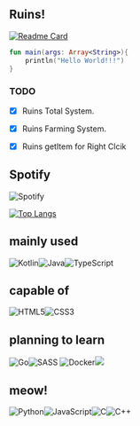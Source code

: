 
## Ruins!
[![Readme Card](https://github-readme-stats.vercel.app/api/pin/?username=A-Bins&repo=Ruins)](https://github.com/A-Bins/Ruins)

```kt
fun main(args: Array<String>){
    println("Hello World!!!")
}
```

### TODO
- [x] Ruins Total System.
- [x] Ruins Farming System.
- [x] Ruins getItem for Right Clcik


## Spotify

<img alt="Spotify" src="https://img.shields.io/badge/Spotify-1ED760?style=for-the-badge&logo=spotify&logoColor=white" />


[![Top Langs](https://github-readme-stats-56wilbndq.vercel.app/api/top-langs/?username=A-Bins&exclude_repo=Mine,Agora,Bhat,BluePrint,DeadBody&count_private=true&layout=compact&theme=radical&show_icons=true)](https://github.com/anuraghazra/github-readme-stats)



## mainly used
<img alt="Kotlin" src="https://img.shields.io/badge/kotlin-%230095D5.svg?&style=for-the-badge&logo=kotlin&logoColor=white"/><img alt="Java" src="https://img.shields.io/badge/java-%23ED8B00.svg?&style=for-the-badge&logo=java&logoColor=white"/><img alt="TypeScript" src="https://img.shields.io/badge/typescript-%23007ACC.svg?&style=for-the-badge&logo=typescript&logoColor=white"/>



## capable of
<img alt="HTML5" src="https://img.shields.io/badge/html5-%23E34F26.svg?&style=for-the-badge&logo=html5&logoColor=white"/><img alt="CSS3" src="https://img.shields.io/badge/css3-%231572B6.svg?&style=for-the-badge&logo=css3&logoColor=white"/>

## planning to learn
<img alt="Go" src="https://img.shields.io/badge/go-%2300ADD8.svg?&style=for-the-badge&logo=go&logoColor=white"/><img alt="SASS" src="https://img.shields.io/badge/SASS-hotpink.svg?&style=for-the-badge&logo=SASS&logoColor=white"/>	<img alt="Docker" src="https://img.shields.io/badge/docker-%230db7ed.svg?&style=for-the-badge&logo=docker&logoColor=white"/><img src="https://img.shields.io/badge/glsl-%23000000.svg?&style=for-the-badge&logoColor=white">



## meow!
<img alt="Python" src="https://img.shields.io/badge/python-%2314354C.svg?&style=for-the-badge&logo=python&logoColor=white"/><img alt="JavaScript" src="https://img.shields.io/badge/javascript-%23323330.svg?&style=for-the-badge&logo=javascript&logoColor=%23F7DF1E"/><img alt="C" src="https://img.shields.io/badge/c-%2300599C.svg?&style=for-the-badge&logo=c&logoColor=white"/><img alt="C++" src="https://img.shields.io/badge/c++-%2300599C.svg?&style=for-the-badge&logo=c%2B%2B&ogoColor=white"/>



